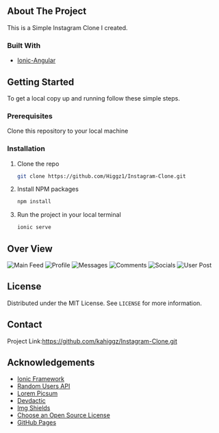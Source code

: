 <!-- PROJECT SHIELDS -->
<!--
*** I'm using markdown "reference style" links for readability.
*** Reference links are enclosed in brackets [ ] instead of parentheses ( ).
*** See the bottom of this document for the declaration of the reference variables
*** for contributors-url, forks-url, etc. This is an optional, concise syntax you may use.
*** https://www.markdownguide.org/basic-syntax/#reference-style-links
-->



<!-- [![MIT License][license-shield]][license-url] -->


</p><!-- ABOUT THE PROJECT -->

## About The Project

This is a Simple Instagram Clone I created.

### Built With

* [Ionic-Angular](https://ionicframework.com/)



<!-- GETTING STARTED -->
## Getting Started
To get a local copy up and running follow these simple steps.

### Prerequisites

Clone this repository to your local machine

### Installation

1. Clone the repo
   ```sh
   git clone https://github.com/Higgz1/Instagram-Clone.git
   ```
2. Install NPM packages
   ```sh
   npm install
   ```
3. Run the project in your local terminal
   ```sh
   ionic serve
   ```



<!-- USAGE EXAMPLES -->
## Over View

 ![Main Feed][main-feed] ![Profile][profile]
 ![Messages][Messages] ![Comments][Comments]
 ![Socials][Socials] ![User Post][user-posts]




<!-- LICENSE -->
## License

Distributed under the MIT License. See `LICENSE` for more information.



<!-- CONTACT -->
## Contact

<!-- Your Name - [@your_twitter](https://twitter.com/your_username) - email@example.com -->

Project Link:https://github.com/kahiggz/Instagram-Clone.git



<!-- ACKNOWLEDGEMENTS -->
## Acknowledgements
* [Ionic Framework](https://ionicframework.com/docs)
* [Random Users API](https://randomuser.me/)
* [Lorem Picsum](https://picsum.photos/)
* [Devdactic](https://devdactic.com/)
* [Img Shields](https://shields.io)
* [Choose an Open Source License](https://choosealicense.com)
* [GitHub Pages](https://pages.github.com)





<!-- MARKDOWN LINKS & IMAGES -->
<!-- https://www.markdownguide.org/basic-syntax/#reference-style-links -->

<!-- [license-shield]: https://img.shields.io/github/license/othneildrew/Best-README-Template.svg?style=for-the-badge
[license-url]: https://github.com/othneildrew/Best-README-Template/blob/master/LICENSE.txt -->

[main-feed]: Images/feed.png
[profile]: Images/profile.png
[Messages]: Images/messages.png
[Comments]: Images/sample-comments.png
[Socials]: Images/social-share.png
[user-posts]: Images/user-posts.png



